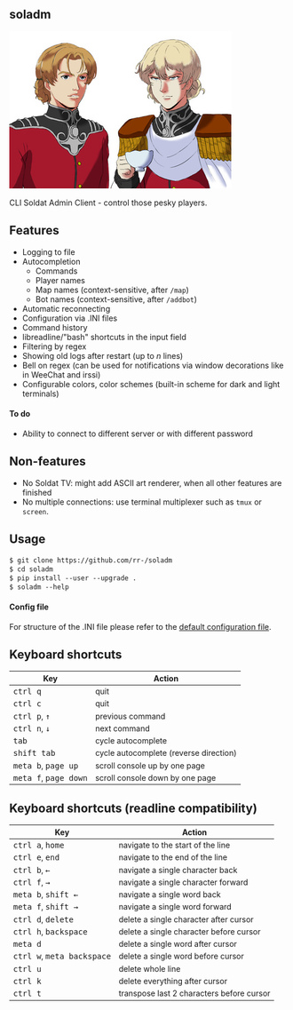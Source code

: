 soladm
------

![](reinhard.jpg)

CLI Soldat Admin Client - control those pesky players.

## Features

- Logging to file
- Autocompletion
    - Commands
    - Player names
    - Map names (context-sensitive, after `/map`)
    - Bot names (context-sensitive, after `/addbot`)
- Automatic reconnecting
- Configuration via .INI files
- Command history
- libreadline/"bash" shortcuts in the input field
- Filtering by regex
- Showing old logs after restart (up to *n* lines)
- Bell on regex (can be used for notifications via window decorations like in WeeChat and irssi)
- Configurable colors, color schemes (built-in scheme for dark and light terminals)

#### To do

- Ability to connect to different server or with different password

## Non-features

- No Soldat TV: might add ASCII art renderer, when all other features are finished
- No multiple connections: use terminal multiplexer such as `tmux` or `screen`.

## Usage

```
$ git clone https://github.com/rr-/soladm
$ cd soladm
$ pip install --user --upgrade .
$ soladm --help
```

#### Config file

For structure of the .INI file please refer to the [default configuration
file](soladm/data/default_config.ini).

## Keyboard shortcuts

Key                                     | Action
---                                     | ---
<kbd>ctrl q</kbd>                       | quit
<kbd>ctrl c</kbd>                       | quit
<kbd>ctrl p</kbd>, <kbd>↑</kbd>         | previous command
<kbd>ctrl n</kbd>, <kbd>↓</kbd>         | next command
<kbd>tab</kbd>                          | cycle autocomplete
<kbd>shift tab</kbd>                    | cycle autocomplete (reverse direction)
<kbd>meta b</kbd>, <kbd>page up</kbd>   | scroll console up by one page
<kbd>meta f</kbd>, <kbd>page down</kbd> | scroll console down by one page

## Keyboard shortcuts (readline compatibility)

Key                                          | Action
---                                          | ---
<kbd>ctrl a</kbd>, <kbd>home</kbd>           | navigate to the start of the line
<kbd>ctrl e</kbd>, <kbd>end</kbd>            | navigate to the end of the line
<kbd>ctrl b</kbd>, <kbd>←</kbd>              | navigate a single character back
<kbd>ctrl f</kbd>, <kbd>→</kbd>              | navigate a single character forward
<kbd>meta b</kbd>, <kbd>shift ←</kbd>        | navigate a single word back
<kbd>meta f</kbd>, <kbd>shift →</kbd>        | navigate a single word forward
<kbd>ctrl d</kbd>, <kbd>delete</kbd>         | delete a single character after cursor
<kbd>ctrl h</kbd>, <kbd>backspace</kbd>      | delete a single character before cursor
<kbd>meta d</kbd>                            | delete a single word after cursor
<kbd>ctrl w</kbd>, <kbd>meta backspace</kbd> | delete a single word before cursor
<kbd>ctrl u</kbd>                            | delete whole line
<kbd>ctrl k</kbd>                            | delete everything after cursor
<kbd>ctrl t</kbd>                            | transpose last 2 characters before cursor
